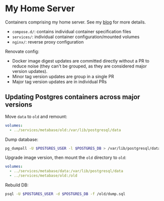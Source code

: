 # My Home Server

Containers comprising my home server. See my [blog] for more details.

- `compose.d/`: contains individual container specification files
- `services/`: individual container configuration/mounted volumes
- `nginx/`: reverse proxy configuration

Renovate config:

- Docker image digest updates are committed directly without a PR to reduce noise (they can't be grouped, as they are considered major version updates).
- Minor tag version updates are group in a single PR
- Major tag version updates are in individual PRs

## Updating Postgres containers across major versions

Move `data` to `old` and remount:

```yml
volumes:
  - ../services/metabase/old:/var/lib/postgresql/data
```

Dump database:

```sh
pg_dumpall -U $POSTGRES_USER -l $POSTGRES_DB > /var/lib/postgresql/data/dump.sql
```

Upgrade image version, then mount the `old` directory to `old`:

```yml
volumes:
  - ../services/metabase/data:/var/lib/postgresql/data
  - ../services/metabase/old:/old
```

Rebuild DB:

```sh
psql -U $POSTGRES_USER -d $POSTGRES_DB -f /old/dump.sql
```

[blog]: https://nicholaslyz.com/blog/2022/05/22/my-self-hosting-journey/
